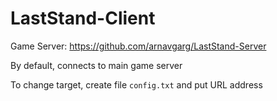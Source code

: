 # LastStand-Client


Game Server: https://github.com/arnavgarg/LastStand-Server

By default, connects to main game server

To change target, create file `config.txt` and put URL address 
